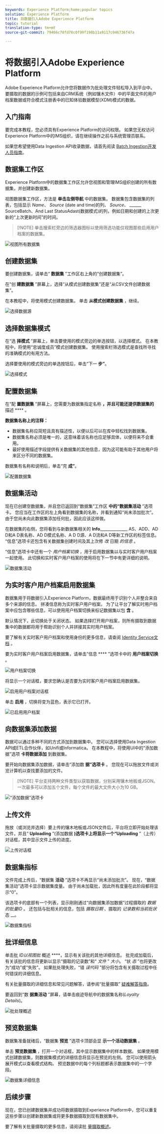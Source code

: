 ```yaml
---
keywords: Experience Platform;home;popular topics
solution: Experience Platform
title: 将数据引入Adobe Experience Platform
topic: tutorial
translation-type: tm+mt
source-git-commit: 79466c78fd78c0f99f198b11a9117c946736f47a

---
```



# 将数据引入Adobe Experience Platform

Adobe Experience Platform允许您将数据作为批处理文件轻松导入到平台中。 要摄取的数据的示例可包括来自CRM系统（例如镶木文件）中的平面文件的用户档案数据或符合模式注册表中的已知体验数据模型(XDM)模式的数据。

## 入门指南

要完成本教程，您必须具有Experience Platform的访问权限。 如果您无权访问Experience Platform中的IMS组织，请在继续操作之前与系统管理员联系。

如果您希望使用Data Ingestion API收录数据，请首先阅读 [Batch Ingestion开发人员指南](../batch-ingestion/api-overview.md)。

## 数据集工作区

Experience Platform中的数据集工作区允许您视图和管理IMS组织创建的所有数据集，并创建新数据集。

视图数据集工作区，方法是 **单击左侧导航** 中的数据集。 数据集包含数据集的列表，包括显示 _Name_、 _Source_ (date and time)的列、 _Source_、 ______ SourceBatch、And Last StatusAdast(数据模式)的列，例如日期和创建的上次更新的“上次更新时间”的时间。

>[!NOTE] 单击搜索栏旁边的筛选器图标以使用筛选功能仅视图那些启用用户档案的数据集。

![视图所有数据集](../images/tutorials/ingest-batch-data/datasets_workspace.png)

## 创建数据集

要创建数据集，请单击“ **数据集** ”工作区右上角的“创建数据集”。

在“创 **建数据集** ”屏幕上，选择“从模式创建数据集”还是“从CSV文件创建数据集”。

在本教程中，将使用模式创建数据集。 单击 **从模式创建数据集** ，继续。

![选择数据源](../images/tutorials/ingest-batch-data/create_dataset.png)

## 选择数据集模式

在“选 **择模式** ”屏幕上，单击要使用的模式旁边的单选按钮，以选择模式。 在本教程中，将使用“忠诚度成员”模式创建数据集。 使用搜索栏筛选模式是查找所寻找的准确模式的有用方法。

选择要使用的模式旁边的单选按钮后，单击“下一 **步”**。

![选择模式](../images/tutorials/ingest-batch-data/select_schema.png)

## 配置数据集

在“配 **置数据集** ”屏幕上，您需要为数据集指定名称 **，并且可能还提供数据集的** 描述 **** 。

**数据集名称上的注释：**

- 数据集名称应简短且具有描述性，以便以后可以在库中轻松找到数据集。
- 数据集名称必须是唯一的，这意味着该名称也应足够具体，以便将来不会重用。
- 最好使用描述字段提供有关数据集的其他信息，因为这可能有助于其他用户将来区分不同的数据集。

数据集有名称和说明后，单击“完 **成”**。

![配置数据集](../images/tutorials/ingest-batch-data/configure_dataset.png)

## 数据集活动

现在已创建空数据集，并且您已返回到“数据集”工作区 **中的“数据集活动** ”选项卡。 您应当在工作区的左上角看到数据集的名称，并看到通知“尚未添加批次”。 由于您尚未向此数据集添加任何批，因此应该这样做。

在数据集的右侧，您将看到与新数据集相关的 **Info**______________ AS、ADD、AD D和A D表名称、AD D模式名称、A D D源、A D流和A D等新工作区的标签信息。 “信息”选项卡还包含有关数据集创建时间及其上次修 _改_ 日期 _的信息_ 。

“信息”选项卡中还有一个 _用户档案切换_ ，用于启用数据集以与实时客户用户档案一起使用。 此切换和实时客户用户档案的使用将在下一节中有更详细的说明。

![数据集活动](../images/tutorials/ingest-batch-data/dataset_activity.png)

## 为实时客户用户档案启用数据集

数据集用于将数据引入Experience Platform，数据最终用于识别个人并整合来自多个来源的信息。 拼凑信息称为实时客户用户档案。 为了让平台了解实时用户档案中应包含哪些信息，可以使用用户档案切换来标记数据集以包 **含** 。

默认情况下，此切换处于关闭状态。 如果选择打开用户档案，则所有摄取到数据集中的数据都将用于帮助识别个人并拼接其实时用户档案。

要了解有关实时客户用户档案和使用身份的更多信息，请查阅 [Identity Service文档](../../identity-service/home.md) 。

要为实时客户用户档案启用数据集，请单击“信息 **** ”选项卡中的 **用户档案切换** 。

![用户档案切换](../images/tutorials/ingest-batch-data/enable_dataset_unified_profile.png)

将显示一个对话框，要求您确认是否要为实时客户用户档案启用数据集。

![启用用户档案对话框](../images/tutorials/ingest-batch-data/confirm_dataset_enable.png)

单击 **启用** ，切换将变为蓝色，表示它已打开。

![已启用用户档案](../images/tutorials/ingest-batch-data/dataset_enabled.png)

## 向数据集添加数据

数据可以通过多种不同的方式添加到数据集中。 您可以选择使用Data Ingestion API或ETL合作伙伴，如Unifi或Informatica。 在本教程中，将使用UI中的“添加数据”选项 **卡将数据添加** 到数据集。

要开始向数据集添加数据，请单击“添加数 **据”选项卡** 。 您现在可以拖放文件或浏览计算机以查找要添加的文件。

>[!NOTE] 平台支持两种文件类型以获取数据，分别采用镶木地板或JSON。 一次最多可以添加五个文件，每个文件的最大文件大小为10 GB。

![“添加数据”选项卡](../images/tutorials/ingest-batch-data/add_data.png)

## 上传文件

拖放（或浏览并选择）要上传的镶木地板或JSON文件后，平台将立即开始处理该文件，并且“ **Uploading** ”(添加数据 **)选项卡上将显示一个“Uploading** ”（上传）对话框，其中显示文件上传的进度。

![上传对话框](../images/tutorials/ingest-batch-data/uploading.png)

## 数据集指标

文件完成上传后，“数据集 **活动** ”选项卡不再显示“尚未添加批次”。 现在，“数据集活动”选项卡显示数据集度量。 由于尚未加载批，因此所有度量在此阶段都将显示“0”。

该选项卡的底部有一个列表，显示刚刚通过“向数据集添加数据”过程摄取的 _数据的批量ID_[](#add-data-to-dataset) 。 还包括与批相关的信息，包括 _摄取日期_ 、摄取的 _记录数和当前批状_&#x200B;态 __。

![数据集指标](../images/tutorials/ingest-batch-data/batch_loading.png)

## 批详细信息

单击批 _ID以视图批_ 概述 ****，显示有关该批的其他详细信息。 批完成加载后，有关该批的信息将更新以显示“摄取的记录数”和“ _文件_ ” _大小_。 “状 _态_ ”也将更改为“成功”或“失败”。 如果批处理失败，“错 _误代码_ ”部分将包含有关摄取过程中任何错误的详细信息。

有关批量摄取的详细信息和常见问题解答，请参阅“批量摄取” [疑难解答指南](../batch-ingestion/troubleshooting.md)。

要返回到“数 **据集活动** ”屏幕，请单击痕迹导航中的数据集名称(_Loyalty Details_)。

![批处理概述](../images/tutorials/ingest-batch-data/batch_overview.png)

## 预览数据集

数据集准备就绪后，“数据集 **预览** ”选项卡顶部会显 **示一个活动数据集** 。

单击 **预览数据集** ，打开一个对话框，其中显示数据集中的样本数据。 如果使用模式创建数据集，则数据集模式的详细信息将显示在预览的左侧。 您可以使用箭头展开模式以查看模式结构。 预览数据中的每个列标题都表示数据集中的一个字段。

![数据集详细信息](../images/tutorials/ingest-batch-data/dataset_details.png)

## 后续步骤

现在，您已创建数据集并成功将数据摄取到Experience Platform中，您可以重复这些步骤以创建新数据集或将更多数据摄取到现有数据集中。

要了解有关批量摄取的更多信息，请阅读批 [量摄取概述](../batch-ingestion/overview.md)。
